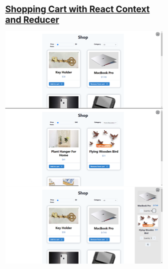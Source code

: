 <h1><a target='_blank' href='https://mollgerman-shopping-cart.netlify.app/'>Shopping Cart with React Context and Reducer</a></h1>
<img src='./src/assets/photo1.png'>
<img src='./src/assets/photo2.png'>
<img src='./src/assets/photo3.png'>